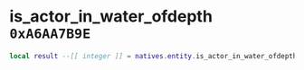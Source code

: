 # is_actor_in_water_ofdepth `0xA6AA7B9E`

```lua
local result --[[ integer ]] = natives.entity.is_actor_in_water_ofdepth(_unk0 --[[ integer ]], _unk1 --[[ integer ]])
```